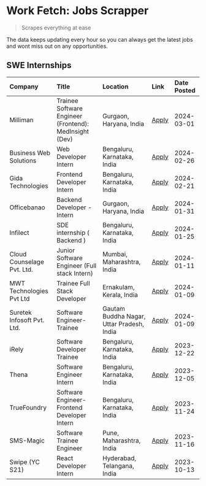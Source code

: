 # Work Fetch: Jobs Scrapper
> Scrapes everything at ease

The data keeps updating every hour so you can always get the latest jobs and wont miss out on any opportunities.

## SWE Internships
<!--START_SECTION:workfetch-->
| Company                    | Title                                                  | Location                                  | Link                                                                                                                                                                                                                                                                     | Date Posted   |
|:---------------------------|:-------------------------------------------------------|:------------------------------------------|:-------------------------------------------------------------------------------------------------------------------------------------------------------------------------------------------------------------------------------------------------------------------------|:--------------|
| Milliman                   | Trainee Software Engineer (Frontend): MedInsight (Dev) | Gurgaon, Haryana, India                   | [Apply](https://in.linkedin.com/jobs/view/trainee-software-engineer-frontend-medinsight-dev-at-milliman-3792874280?refId=ytukXSRBc3xnUdVOEMf4Jw%3D%3D&trackingId=rncCuO3UrbZKIod7cYil3A%3D%3D&position=3&pageNum=0&trk=public_jobs_jserp-result_search-card)             | 2024-03-01    |
| Business Web Solutions     | Web Developer Intern                                   | Bengaluru, Karnataka, India               | [Apply](https://in.linkedin.com/jobs/view/web-developer-intern-at-business-web-solutions-3839906144?refId=ytukXSRBc3xnUdVOEMf4Jw%3D%3D&trackingId=0cBLk8uG0KXT4VD%2FJPJ%2BjA%3D%3D&position=16&pageNum=0&trk=public_jobs_jserp-result_search-card)                       | 2024-02-26    |
| Gida Technologies          | Frontend Developer Intern                              | Bengaluru, Karnataka, India               | [Apply](https://in.linkedin.com/jobs/view/frontend-developer-intern-at-gida-technologies-3836040945?refId=ytukXSRBc3xnUdVOEMf4Jw%3D%3D&trackingId=bc%2F5O1bEOxg%2Fl4xaNZ9e8g%3D%3D&position=14&pageNum=0&trk=public_jobs_jserp-result_search-card)                       | 2024-02-21    |
| Officebanao                | Backend Developer - Intern                             | Gurgaon, Haryana, India                   | [Apply](https://in.linkedin.com/jobs/view/backend-developer-intern-at-officebanao-3814263731?refId=ytukXSRBc3xnUdVOEMf4Jw%3D%3D&trackingId=ak84%2FfPlK6ZCSfjodYOG8Q%3D%3D&position=20&pageNum=0&trk=public_jobs_jserp-result_search-card)                                | 2024-01-31    |
| Infilect                   | SDE internship ( Backend )                             | Bengaluru, Karnataka, India               | [Apply](https://in.linkedin.com/jobs/view/sde-internship-backend-at-infilect-3815120558?refId=ytukXSRBc3xnUdVOEMf4Jw%3D%3D&trackingId=2nZQyl%2BOdwC2Fzmxe6t3Cw%3D%3D&position=21&pageNum=0&trk=public_jobs_jserp-result_search-card)                                     | 2024-01-25    |
| Cloud Counselage Pvt. Ltd. | Junior Software Engineer (Full stack Intern)           | Mumbai, Maharashtra, India                | [Apply](https://in.linkedin.com/jobs/view/junior-software-engineer-full-stack-intern-at-cloud-counselage-pvt-ltd-3803132814?refId=ytukXSRBc3xnUdVOEMf4Jw%3D%3D&trackingId=20ITF2NMX4%2BMeE2dQPyGXg%3D%3D&position=23&pageNum=0&trk=public_jobs_jserp-result_search-card) | 2024-01-11    |
| MWT Technologies Pvt Ltd   | Trainee Full Stack Developer                           | Ernakulam, Kerala, India                  | [Apply](https://in.linkedin.com/jobs/view/trainee-full-stack-developer-at-mwt-technologies-pvt-ltd-3800921715?refId=ytukXSRBc3xnUdVOEMf4Jw%3D%3D&trackingId=%2FcDAfpWoW86TpdWWsaBoaQ%3D%3D&position=5&pageNum=0&trk=public_jobs_jserp-result_search-card)                | 2024-01-09    |
| Suretek Infosoft Pvt. Ltd. | Software Engineer-Trainee                              | Gautam Buddha Nagar, Uttar Pradesh, India | [Apply](https://in.linkedin.com/jobs/view/software-engineer-trainee-at-suretek-infosoft-pvt-ltd-3800934643?refId=ytukXSRBc3xnUdVOEMf4Jw%3D%3D&trackingId=AYKpV01rCNGXjm4WuXHhEQ%3D%3D&position=17&pageNum=0&trk=public_jobs_jserp-result_search-card)                    | 2024-01-09    |
| iRely                      | Software Developer Trainee                             | Bengaluru, Karnataka, India               | [Apply](https://in.linkedin.com/jobs/view/software-developer-trainee-at-irely-3801577534?refId=ytukXSRBc3xnUdVOEMf4Jw%3D%3D&trackingId=qzCbwGepXRrv429HCYJhCg%3D%3D&position=9&pageNum=0&trk=public_jobs_jserp-result_search-card)                                       | 2023-12-22    |
| Thena                      | Software Engineer Intern                               | Bengaluru, Karnataka, India               | [Apply](https://in.linkedin.com/jobs/view/software-engineer-intern-at-thena-3778731751?refId=ytukXSRBc3xnUdVOEMf4Jw%3D%3D&trackingId=YUXlKLeOtHRdV1RV%2B2or%2Fg%3D%3D&position=11&pageNum=0&trk=public_jobs_jserp-result_search-card)                                    | 2023-12-05    |
| TrueFoundry                | Software Engineer- Frontend Developer Intern           | Bengaluru, Karnataka, India               | [Apply](https://in.linkedin.com/jobs/view/software-engineer-frontend-developer-intern-at-truefoundry-3790095058?refId=ytukXSRBc3xnUdVOEMf4Jw%3D%3D&trackingId=lb1saY2TXPHm7knQnRtLOg%3D%3D&position=10&pageNum=0&trk=public_jobs_jserp-result_search-card)               | 2023-11-24    |
| SMS-Magic                  | Software Trainee Engineer                              | Pune, Maharashtra, India                  | [Apply](https://in.linkedin.com/jobs/view/software-trainee-engineer-at-sms-magic-3761409781?refId=ytukXSRBc3xnUdVOEMf4Jw%3D%3D&trackingId=JUAfaLE93GPYWgjmV3zIzA%3D%3D&position=24&pageNum=0&trk=public_jobs_jserp-result_search-card)                                   | 2023-11-16    |
| Swipe (YC S21)             | React Developer Intern                                 | Hyderabad, Telangana, India               | [Apply](https://in.linkedin.com/jobs/view/react-developer-intern-at-swipe-yc-s21-3737600089?refId=ytukXSRBc3xnUdVOEMf4Jw%3D%3D&trackingId=VjBeXnXEd1nfJOfeGLPq7w%3D%3D&position=13&pageNum=0&trk=public_jobs_jserp-result_search-card)                                   | 2023-10-13    |
<!--END_SECTION:workfetch-->
